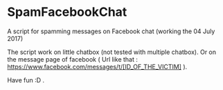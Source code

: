 # SpamFacebookChat
A script for spamming messages on Facebook chat (working the 04 July 2017)

The script work on little chatbox (not tested with multiple chatbox). Or on the message page of facebook ( Url like that : https://www.facebook.com/messages/t/[ID_OF_THE_VICTIM] ).

Have fun :D .
